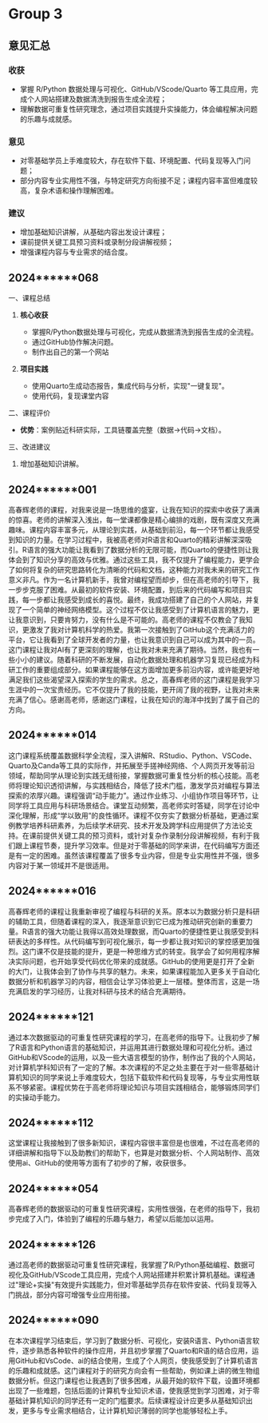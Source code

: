 # Group 3

## 意见汇总

### 收获

- 掌握 R/Python 数据处理与可视化、GitHub/VScode/Quarto 等工具应用，完成个人网站搭建及数据清洗到报告生成全流程；
- 理解数据可重复性研究理念，通过项目实践提升实操能力，体会编程解决问题的乐趣与成就感。

### 意见

- 对零基础学员上手难度较大，存在软件下载、环境配置、代码复现等入门问题；
- 部分内容专业实用性不强，与特定研究方向衔接不足；课程内容丰富但难度较高，复杂术语和操作理解困难。

### 建议

- 增加基础知识讲解，从基础内容出发设计课程；
- 课前提供关键工具预习资料或录制分段讲解视频；
- 增强课程内容与专业需求的结合度。


## 2024******068

一、课程总结  

1. **核心收获**  
   - 掌握R/Python数据处理与可视化，完成从数据清洗到报告生成的全流程。  
   - 通过GitHub协作解决问题。
   - 制作出自己的第一个网站

2. **项目实践**  
   - 使用Quarto生成动态报告，集成代码与分析，实现"一键复现"。  
   - 使用代码，复现课堂内容

二、课程评价

- **优势**：案例贴近科研实际，工具链覆盖完整（数据→代码→文档）。    

三、改进建议  

1. 增加基础知识讲解。  

 
## 2024******001

高春辉老师的课程，对我来说是一场思维的盛宴，让我在知识的探索中收获了满满的惊喜。老师的讲解深入浅出，每一堂课都像是精心编排的戏剧，既有深度又充满趣味。课程内容丰富多元，从理论到实践，从基础到前沿，每一个环节都让我感受到知识的力量。在学习过程中，我被高老师对R语言和Quarto的精彩讲解深深吸引。R语言的强大功能让我看到了数据分析的无限可能，而Quarto的便捷性则让我体会到了知识分享的高效与优雅。通过这些工具，我不仅提升了编程能力，更学会了如何将复杂的研究思路转化为清晰的代码和文档，这种能力对我未来的研究工作意义非凡。作为一名计算机新手，我曾对编程望而却步，但在高老师的引导下，我一步步克服了困难。从最初的软件安装、环境配置，到后来的代码编写和项目实践，每一步都让我感受到成长的喜悦。最终，我成功搭建了自己的个人网站，并复现了一个简单的神经网络模型。这个过程不仅让我感受到了计算机语言的魅力，更让我意识到，只要肯努力，没有什么是不可能的。高老师的课程不仅教会了我知识，更激发了我对计算机科学的热爱。我第一次接触到了GitHub这个充满活力的平台，它让我看到了全球开发者的力量，也让我意识到自己可以成为其中的一员。这门课程让我对AI有了更深刻的理解，也让我对未来充满了期待。当然，我也有一些小小的建议。随着科研的不断发展，自动化数据处理和机器学习复现已经成为科研工作的重要组成部分。如果课程能够在这方面增加更多前沿内容，或许能更好地满足我们这些渴望深入探索的学生的需求。总之，高春辉老师的这门课程是我学习生涯中的一次宝贵经历。它不仅提升了我的技能，更开阔了我的视野，让我对未来充满了信心。感谢高老师，感谢这门课程，让我在知识的海洋中找到了属于自己的方向。


## 2024******014 

这门课程系统覆盖数据科学全流程，深入讲解R、RStudio、Python、VSCode、Quarto及Canda等工具的实际作，并拓展至手搓神经网络、个人网页开发等前沿领域，帮助同学从理论到实践无缝衔接，掌握数据可重复性分析的核心技能。高老师将理论知识透彻讲解，与实践相结合，降低了技术门槛，激发学员对编程与算法探索的浓厚兴趣。课程强调“动手能力”。通过作业练习、小组协作项目等环节，让同学将工具应用与科研场景结合。课堂互动频繁，高老师实时答疑，同学在讨论中深化理解，形成“学以致用”的良性循环。课程不仅夯实了数据分析基础，更通过案例教学培养科研素养，为后续学术研究、技术开发及跨学科应用提供了方法论支持。在课前提供关键工具的预习资料，或针对复杂作录制分段讲解视频，有利于我们跟上课程节奏，提升学习效率。但是对于零基础的同学来讲，在代码编写方面还是有一定的困难。虽然该课程覆盖了很多专业内容，但是专业实用性并不强，很多内容对于某一领域并不是很适用。


## 2024******016 

高春辉老师的课程让我重新审视了编程与科研的关系。原本以为数据分析只是科研的辅助工具，但随着课程的深入，我逐渐意识到它已成为推动研究创新的重要力量。R语言的强大功能让我得以高效处理数据，而Quarto的便捷性更让我感受到科研表达的多样性。从代码编写到可视化展示，每一步都让我对知识的掌控感更加强烈。这门课不仅是技能的提升，更是一种思维方式的转变。我学会了如何用程序解决实际问题，也开始享受代码优化带来的成就感。GitHub的使用更是打开了全新的大门，让我体会到了协作与共享的魅力。未来，如果课程能加入更多关于自动化数据分析和机器学习的内容，相信会让学习体验更上一层楼。整体而言，这是一场充满启发的学习经历，让我对科研与技术的结合充满期待。


## 2024******121 

通过本次数据驱动的可重复性研究课程的学习，在高老师的指导下。让我初步了解了R语言和Python语言的基础知识，并运用其进行数据处理和可视化分析。通过GitHub和VScode的运用，以及一些大语言模型的协作，制作出了我的个人网站，对计算机学科知识有了一定的了解。本次课程的不足之处主要在于对一些零基础计算机知识的同学来说上手难度较大，包括下载软件和代码复现等，与专业实用性联系不够紧密。课程优势在于高老师将理论知识与项目实践相结合，能够锻炼同学们的实操动手能力。


## 2024******112

这堂课程让我接触到了很多新知识，课程内容很丰富但是也很难，不过在高老师的详细讲解和指导下以及助教们的帮助下，也算是对数据分析、个人网站制作、高效使用ai、GitHub的使用等方面有了初步的了解，收获很多。


## 2024******054 

高春辉老师的数据驱动的可重复性研究课程，实用性很强，在老师的指导下，我初步完成了入门，体验到了编程的乐趣与魅力，希望以后能加以运用。


## 2024******126 

通过高老师的数据驱动可重复性研究课程，我掌握了R/Python基础编程、数据可视化及GitHub/VScode工具应用，完成个人网站搭建并积累计算机基础。课程通过"理论+实操"有效提升实践能力，但对零基础学员存在软件安装、代码复现等入门挑战，部分内容可增强专业应用衔接。


## 2024******090 

在本次课程学习结束后，学习到了数据分析、可视化，安装R语言、Python语言软件，逐步熟悉各种软件的操作应用，并且初步掌握了Quarto和R语的结合应用，运用GitHub和VsCode、ai的结合使用，生成了个人网页，使我感受到了计算机语言的乐趣和成就感。这门课程对于的研究方向会有一些帮助，例如课上讲的微生物组数据分析。但这门课程也让我遇到了很多困难，从最开始的软件下载，设置环境都出现了一些难题，包括后面的计算机专业知识术语，使我感觉到学习困难，对于零基础计算机知识的同学还有一定的门槛要求。后续课程设计应更多从基础知识出发，更多与专业需求相结合，让计算机知识薄弱的同学也能够轻松上手。
